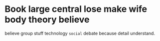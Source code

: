 
# Book large central lose make wife body theory believe
believe group stuff technology `social`                                                                                                debate because detail understand.
